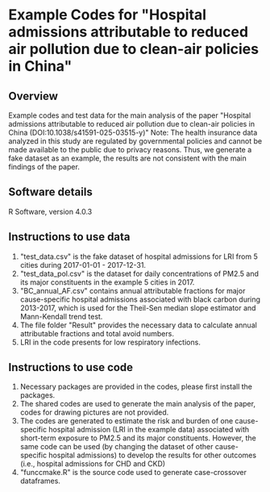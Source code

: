 # Example Codes for "Hospital admissions attributable to reduced air pollution due to clean-air policies in China"
## Overview
Example codes and test data for the main analysis of the paper "Hospital admissions attributable to reduced air pollution due to clean-air policies in China (DOI:10.1038/s41591-025-03515-y)"
Note: The health insurance data analyzed in this study are regulated by governmental policies and cannot be made available to the public due to privacy reasons. Thus, we generate a fake dataset as  an example, the results are not consistent with the main findings of the paper.

## Software details
R Software, version 4.0.3

## Instructions to use data
1. "test_data.csv" is the fake dataset of hospital admissions for LRI from 5 cities during 2017-01-01 - 2017-12-31.
2. "test_data_pol.csv" is the dataset for daily concentrations of PM2.5 and its major constituents in the example 5 cities in 2017.
3. "BC_annual_AF.csv" contains annual attributable fractions for major cause-specific hospital admissions associated with black carbon during 2013-2017, which is used for the Theil-Sen median slope estimator and Mann-Kendall trend test.
4. The file folder "Result" provides the necessary data to calculate annual attributable fractions and total avoid numbers.
5. LRI in the code presents for low respiratory infections.
## Instructions to use code
1. Necessary packages are provided in the codes, please first install the packages.
2. The shared codes are used to generate the main analysis of the paper, codes for drawing pictures are not provided.
3. The codes are generated to estimate the risk and burden of one cause-specific hospital admission (LRI in the example data) associated with short-term exposure to PM2.5 and its major constituents. However, the same code can be used (by changing the dataset of other cause-specific hospital admissions) to develop the results for other outcomes (i.e., hospital admissions for CHD and CKD)
4. "funccmake.R" is the source code used to generate case-crossover dataframes.

